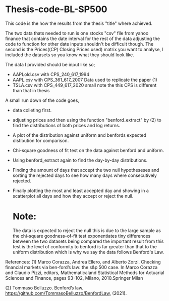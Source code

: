 # Thesis-code-BL-SP500

This code is the how the results from the thesis "title" where achieved.

The two data thats needed to run is one stocks "csv" file from yahoo finance that contains the 
date interval for the rest of the data adjusting the code to function for other date inputs 
shouldn't be difficult though. The second is the Prices((CP) Closing Prices used) matrix you want
to analyse, I included the datasets so you know what they should look like.

The data I provided should be input like so;
* AAPLold.csv with CPS_240_617_1994
* AAPL.csv with CPS_361_617_2007
  Data used to replicate the paper (1)
* TSLA.csv with CPS_449_617_2020 
  small note the this CPS is different than that in thesis

A small run down of the code goes,
* data colleting first.
* adjusting prices and then using the function "benford_extract" by (2) to find the distributions
  of both prices and log returns.
* A plot of the distribution against uniform and benfords expected distibution for comparison.
* Chi-square goodness of fit test on the data against benford and uniform.
* Using benford_extract again to find the day-by-day distributions.
* Finding the amount of days that accept the two null hypotheseses and sorting the rejected
  days to see how many days where consecutively rejected.
* Finally plotting the most and least accepted day and showing in a scatterplot 
  all days and how they accept or reject the null.
  
  # Note:
  The data is expected to reject the null this is due to the large sample as the chi-square
  goodness-of-fit test exponentiates tiny differences between the two datasets being compared
  the important result from this test is the level of conformity to benford is far greater 
  than that to the uniform distribution which is why we say the data follows Benford's Law.

References:
(1) Marco Corazza, Andrea Ellero, and Alberto Zorzi. Checking financial markets via ben-ford’s law: the s&p 500 case. In Marco Corazza and Claudio Pizzi, editors, Mathematicaland Statistical Methods for Actuarial Sciences and Finance, pages 93–102, Milano, 2010.Springer Milan

(2) Tommaso Belluzzo.  Benford’s law. https://github.com/TommasoBelluzzo/BenfordLaw, (2021).
